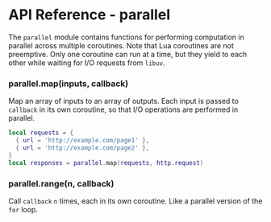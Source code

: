 API Reference - parallel
========================

The `parallel` module contains functions for performing computation in
parallel across multiple coroutines. Note that Lua coroutines are not
preemptive. Only one coroutine can run at a time, but they yield to each other
while waiting for I/O requests from `libuv`.

### parallel.map(inputs, callback)

Map an array of inputs to an array of outputs. Each input is passed to
`callback` in its own coroutine, so that I/O operations are performed in
parallel.

```lua
local requests = {
  { url = 'http://example.com/page1' },
  { url = 'http://example.com/page2' },
}
local responses = parallel.map(requests, http.request)
```

### parallel.range(n, callback)

Call `callback` `n` times, each in its own coroutine. Like a parallel version
of the `for` loop.
